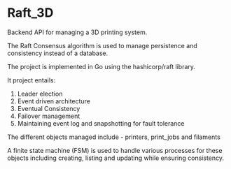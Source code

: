 # Raft_3D

Backend API for managing a 3D printing system.

The Raft Consensus algorithm is used to manage persistence and consistency instead of a database.

The project is implemented in Go using the hashicorp/raft library.

It project entails:
1. Leader election 
2. Event driven architecture
3. Eventual Consistency
4. Failover management 
5. Maintaining event log and snapshotting for fault tolerance

The different objects managed include - printers, print_jobs and filaments

A finite state machine (FSM) is used to handle various processes for these objects including creating, listing and updating while ensuring consistency. 

